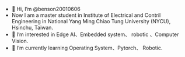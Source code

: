 - 👋 Hi, I’m @benson20010606
- Now I am a master student in Institute of Electrical and Contril Engineering in National Yang Ming Chiao Tung University (NYCU), Hsinchu, Taiwan.
- 👀 I’m interested in Edge AI、Embedded system、 robotic 、Computer Vision.
- 🌱 I’m currently learning Operating System、Pytorch、 Robotic.

<!---
benson20010606/benson20010606 is a ✨ special ✨ repository because its `README.md` (this file) appears on your GitHub profile.
You can click the Preview link to take a look at your changes.
--->

